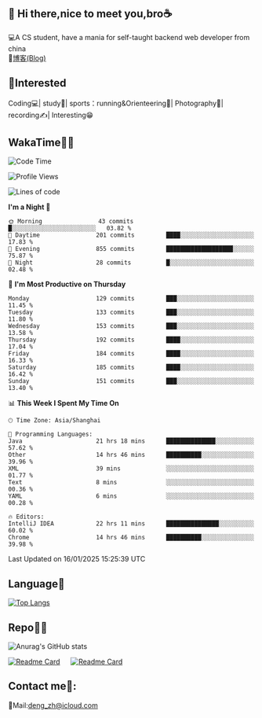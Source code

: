 👋 Hi there,nice to meet you,bro☕
---
💻A CS student, have a mania for self-taught backend web developer from china   
📌[博客(Blog)](https://github.com/HealUP/MyBlog)

 <!-- waka-box start -->
 <!-- waka-box end -->
 
🧲**Interested**
--
Coding💻| study📖| sports：running&Orienteering🏃‍| Photography📸| recording✍️| Interesting😁

WakaTime👨‍💻
---
<!--START_SECTION:waka-->
![Code Time](http://img.shields.io/badge/Code%20Time-2%2C428%20hrs%2052%20mins-blue)

![Profile Views](http://img.shields.io/badge/Profile%20Views-0-blue)

![Lines of code](https://img.shields.io/badge/From%20Hello%20World%20I%27ve%20Written-205.1%20thousand%20lines%20of%20code-blue)

**I'm a Night 🦉** 

```text
🌞 Morning                43 commits          █░░░░░░░░░░░░░░░░░░░░░░░░   03.82 % 
🌆 Daytime                201 commits         ████░░░░░░░░░░░░░░░░░░░░░   17.83 % 
🌃 Evening                855 commits         ███████████████████░░░░░░   75.87 % 
🌙 Night                  28 commits          █░░░░░░░░░░░░░░░░░░░░░░░░   02.48 % 
```
📅 **I'm Most Productive on Thursday** 

```text
Monday                   129 commits         ███░░░░░░░░░░░░░░░░░░░░░░   11.45 % 
Tuesday                  133 commits         ███░░░░░░░░░░░░░░░░░░░░░░   11.80 % 
Wednesday                153 commits         ███░░░░░░░░░░░░░░░░░░░░░░   13.58 % 
Thursday                 192 commits         ████░░░░░░░░░░░░░░░░░░░░░   17.04 % 
Friday                   184 commits         ████░░░░░░░░░░░░░░░░░░░░░   16.33 % 
Saturday                 185 commits         ████░░░░░░░░░░░░░░░░░░░░░   16.42 % 
Sunday                   151 commits         ███░░░░░░░░░░░░░░░░░░░░░░   13.40 % 
```


📊 **This Week I Spent My Time On** 

```text
🕑︎ Time Zone: Asia/Shanghai

💬 Programming Languages: 
Java                     21 hrs 18 mins      ██████████████░░░░░░░░░░░   57.62 % 
Other                    14 hrs 46 mins      ██████████░░░░░░░░░░░░░░░   39.96 % 
XML                      39 mins             ░░░░░░░░░░░░░░░░░░░░░░░░░   01.77 % 
Text                     8 mins              ░░░░░░░░░░░░░░░░░░░░░░░░░   00.36 % 
YAML                     6 mins              ░░░░░░░░░░░░░░░░░░░░░░░░░   00.28 % 

🔥 Editors: 
IntelliJ IDEA            22 hrs 11 mins      ███████████████░░░░░░░░░░   60.02 % 
Chrome                   14 hrs 46 mins      ██████████░░░░░░░░░░░░░░░   39.98 % 
```


 Last Updated on 16/01/2025 15:25:39 UTC
<!--END_SECTION:waka-->

Language🚀
---
[![Top Langs](https://github-readme-stats.vercel.app/api/top-langs/?username=HealUP&layout=compact&hide_border=true)](https://github.com/HealUP)

Repo🧑‍💻
---
![Anurag's GitHub stats](https://github-readme-stats.vercel.app/api?username=HealUP&count_private=true&show_icons=true&theme=gruvbox&hide_border=true) 

[![Readme Card](https://github-readme-stats.vercel.app/api/pin/?username=HealUP&repo=InternetEy&theme=transparent)](https://github.com/HealUP/InternetEy) &emsp;
[![Readme Card](https://github-readme-stats.vercel.app/api/pin/?username=HealUP&repo=CampusExperience&theme=transparent)](https://github.com/HealUP/CampusExperience)


Contact me📱:
---
📮Mail:deng_zh@icloud.com  
